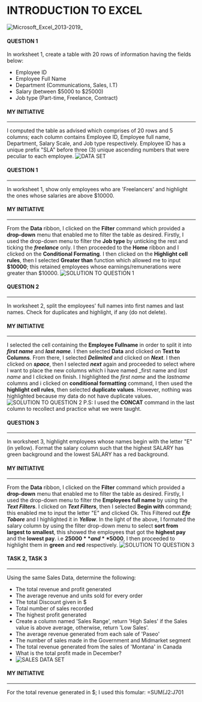 # INTRODUCTION TO EXCEL
![Microsoft_Excel_2013-2019_](https://github.com/ARBICE11/TASK_123/assets/140498286/ac141da9-ec86-4c32-aec5-66e80bebb6ee)

#### QUESTION 1
In worksheet 1, create a table with 20 rows of information having the fields below:
- Employee ID
- Employee Full Name
- Department (Communications, Sales, I.T)
- Salary (between $5000 to $25000)
- Job type (Part-time, Freelance, Contract)
#### MY INITIATIVE
----
I computed the table as advised which comprises of 20 rows and 5 columns; each column contains Employee ID, Employee full name, Department, Salary Scale, and Job type respectively. Employee ID has a unique prefix "SLA" before three (3) unique ascending numbers that were peculiar to each employee.
![DATA SET](https://github.com/ARBICE11/TASK_123/assets/140498286/0101c4be-dc28-4965-a7d8-4ecf198b537d)
#### QUESTION 1
----
In worksheet 1, show only employees who are 'Freelancers' and highlight the ones whose salaries are above $10000.
#### MY INITIATIVE
-----
From the **Data** ribbon, I clicked on the **Filter** command which provided a **drop-down** menu that enabled me to filter the table as desired. Firstly, I used the drop-down menu to filter the **Job type** by unticking the rest and ticking the **_freelance_** only. I then proceeded to the **Home** ribbon and I clicked on the **Conditional Formating**. I then clicked on the **Highlight cell rules**, then I selected **Greater than** function which allowed me to input **$10000**; this retained employees whose earnings/remunerations were greater than $10000. 
![SOLUTION TO QUESTION 1](https://github.com/ARBICE11/TASK_123/assets/140498286/6ca60839-dc9a-4afd-8177-9343f956deee)
#### QUESTION 2
----
In worksheet 2, split the employees' full names into first names and last names. Check for duplicates and highlight, if any (do not delete).
#### MY INITIATIVE
----
I selected the cell containing the **Employee Fullname** in order to split it into **_first name_** and **_last name_**. I then selected **Data** and clicked on **Text to Columns**. From there, I selected **_Delimited_** and clicked on **_Next_**. I then clicked on **_space_**, then I selected **_next_** again and proceeded to select where I want to place the new columns which i have named _first name and _last name_ and I clicked on finish. I highlighted the _first name_ and the _lastname_ columns and i clicked on **conditional formatting** command, I then used the **highlight cell rules**, then selected **duplicate values**. However, nothing was highlighted because my data do not have duplicate values.
![SOLUTION TO QUESTION 2](https://github.com/ARBICE11/TASK_123/assets/140498286/5177bc0f-81fd-46e0-a6fd-6c622700970e)
P.S: I used the **CONCAT** command in the last column to recollect and practice what we were taught.
#### QUESTION 3
----
In worksheet 3, highlight employees whose names begin with the letter "E" (in yellow). Format the salary column such that the highest SALARY has green background and the lowest SALARY has a red background.
#### MY INITIATIVE
----
From the  **Data** ribbon, I clicked on the **Filter** command which provided a **drop-down** menu that enabled me to filter the table as desired. Firstly, I used the drop-down menu to filter the **Employees full name** by using the **_Text Filters_**. I clicked on **_Text Filters_**, then I selected **Begin with** command; this enabled me to input the letter "E" and clicked Ok. This Filtered out **_Efe Tobore_** and I highlighted it in **_Yellow_**.
In the light of the above, I formated the salary column by using the filter drop-down menu to select **sort from largest to smallest**, this showed the employees that got the **highest pay** and the **lowest pay**. i.e **$25000** and **$5000**, I then proceeded to highlight them in **green** and **red** respectively.
![SOLUTION TO QUESTION 3](https://github.com/ARBICE11/TASK_123/assets/140498286/97c1dcf9-e1f0-4cdb-a37f-9a806c0283f7)
#### TASK 2, TASK 3
----
Using the same Sales Data, determine the following:
- The total revenue and profit generated
- The average revenue and units sold for every order
- The total Discount given in $
- Total number of sales recorded
- The highest profit generated
- Create a column named 'Sales Range', return 'High Sales' if the Sales value is above average, otherwise, return 'Low Sales'.
- The average revenue generated from each sale of 'Paseo'
- The number of sales made in the Government and Midmarket segment
- The total revenue generated from the sales of 'Montana' in Canada
- What is the total profit made in December?
- ![SALES DATA SET](https://github.com/ARBICE11/TASK_123/assets/140498286/52f7b800-78fe-42d9-ad2e-3615cf4b8133)

 #### MY INITIATIVE
 ----
 For the total revenue generated in $; I used this fomular: =SUM(J2:J701
